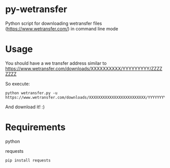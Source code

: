 py-wetransfer
=============

Python script for downloading wetransfer files (https://www.wetransfer.com/) in command line mode

Usage
=====

You should have a we transfer address similar to https://www.wetransfer.com/downloads/XXXXXXXXXX/YYYYYYYYY/ZZZZZZZZ

So execute:

    python wetransfer.py -u https://www.wetransfer.com/downloads/XXXXXXXXXXXXXXXXXXXXXXXXX/YYYYYYYYYYYYYYYYYYYYYYYYYYYYYYY/ZZZZZ

And download it! :)

Requirements
=============

python

requests

    pip install requests
